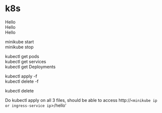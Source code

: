 # k8s

Hello <br />
Hello <br />
Hello <br />

minikube start <br />
minikube stop <br />

kubectl get pods <br />
kubectl get services <br />
kubectl get Deployments <br />

kubectl apply -f <filename> <br />
kubectl delete -f <filename> <br />

kubectl delete <objectType> <objectName> <br />

Do kubectl apply on all 3 files, should be able to access http://`<minikube ip or ingress-service ip`>/hello' <br />
